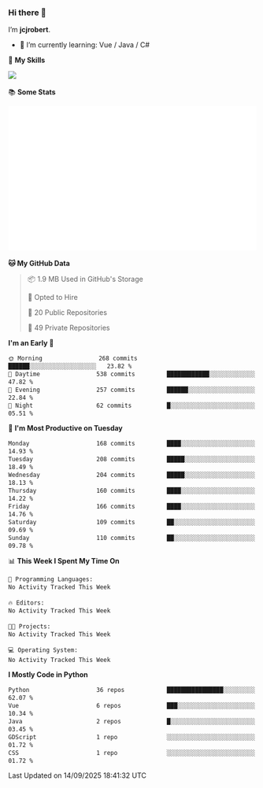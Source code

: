 ### Hi there 👋

I’m **jcjrobert**.

- 🌱 I’m currently learning: Vue / Java / C#

🌟 **My Skills**

![](https://img.shields.io/badge/-Python-3e74a2?style=flat-square&logo=Python&logoColor=fff)

📚 **Some Stats**

![](https://github.com/jcjrobert/github-stats/blob/master/generated/overview.svg)

<!--START_SECTION:waka-->
**🐱 My GitHub Data** 

> 📦 1.9 MB Used in GitHub's Storage 
 > 
> 💼 Opted to Hire
 > 
> 📜 20 Public Repositories 
 > 
> 🔑 49 Private Repositories 
 > 
**I'm an Early 🐤** 

```text
🌞 Morning                268 commits         ██████░░░░░░░░░░░░░░░░░░░   23.82 % 
🌆 Daytime                538 commits         ████████████░░░░░░░░░░░░░   47.82 % 
🌃 Evening                257 commits         ██████░░░░░░░░░░░░░░░░░░░   22.84 % 
🌙 Night                  62 commits          █░░░░░░░░░░░░░░░░░░░░░░░░   05.51 % 
```
📅 **I'm Most Productive on Tuesday** 

```text
Monday                   168 commits         ████░░░░░░░░░░░░░░░░░░░░░   14.93 % 
Tuesday                  208 commits         █████░░░░░░░░░░░░░░░░░░░░   18.49 % 
Wednesday                204 commits         █████░░░░░░░░░░░░░░░░░░░░   18.13 % 
Thursday                 160 commits         ████░░░░░░░░░░░░░░░░░░░░░   14.22 % 
Friday                   166 commits         ████░░░░░░░░░░░░░░░░░░░░░   14.76 % 
Saturday                 109 commits         ██░░░░░░░░░░░░░░░░░░░░░░░   09.69 % 
Sunday                   110 commits         ██░░░░░░░░░░░░░░░░░░░░░░░   09.78 % 
```


📊 **This Week I Spent My Time On** 

```text
💬 Programming Languages: 
No Activity Tracked This Week

🔥 Editors: 
No Activity Tracked This Week

🐱‍💻 Projects: 
No Activity Tracked This Week

💻 Operating System: 
No Activity Tracked This Week
```

**I Mostly Code in Python** 

```text
Python                   36 repos            ████████████████░░░░░░░░░   62.07 % 
Vue                      6 repos             ███░░░░░░░░░░░░░░░░░░░░░░   10.34 % 
Java                     2 repos             █░░░░░░░░░░░░░░░░░░░░░░░░   03.45 % 
GDScript                 1 repo              ░░░░░░░░░░░░░░░░░░░░░░░░░   01.72 % 
CSS                      1 repo              ░░░░░░░░░░░░░░░░░░░░░░░░░   01.72 % 
```




 Last Updated on 14/09/2025 18:41:32 UTC
<!--END_SECTION:waka-->
